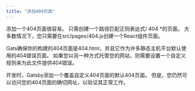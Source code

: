 ```yaml
---
title: "添加404页面"
---
```

添加一个404页面很容易。 只需创建一个路径匹配正则表达式/ 404 *的页面。 大多数情况下，您只需要在src/pages/404.js创建一个React组件页面。

Gats确保你的构建的404页面是404.html，并且它作为许多静态主机平台默认使用的404错误页面。 如果您以另一种方式托管您的网站，则需要设置一个自定义规则来为此文件提供404错误。

开发时，Gatsby添加一个覆盖自定义404页面的默认404页面。 但是，您仍然可以访问您的404页面的确切网址，以验证其正常工作。